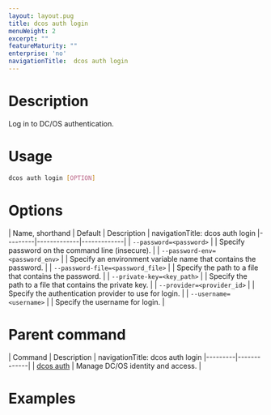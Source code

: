```yaml
---
layout: layout.pug
title: dcos auth login
menuWeight: 2
excerpt: ""
featureMaturity: ""
enterprise: 'no'
navigationTitle:  dcos auth login
---
```


<!-- This source repo for this topic is https://github.com/dcos/dcos-docs -->


# Description
Log in to DC/OS authentication. 

# Usage

```bash
dcos auth login [OPTION]
```

# Options

| Name, shorthand | Default | Description |
navigationTitle:  dcos auth login
|---------|-------------|-------------|
| `--password=<password>`   |             | Specify password on the command line (insecure). |
| `--password-env=<password_env>`   |             | Specify an environment variable name that contains the password. |
| `--password-file=<password_file>`   |             | Specify the path to a file that contains the password. |
| `--private-key=<key_path>`   |             | Specify the path to a file that contains the private key. |
| `--provider=<provider_id>`   |             | Specify the authentication provider to use for login. |
| `--username=<username>`   |             | Specify the username for login. |

# Parent command

| Command | Description |
navigationTitle:  dcos auth login
|---------|-------------|
| [dcos auth](/docs/1.9/cli/command-reference/dcos-auth/) |  Manage DC/OS identity and access. |

# Examples
